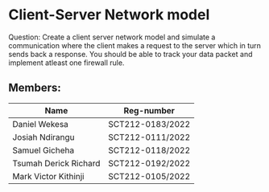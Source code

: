 # Client-Server Network model

Question: Create a client server network model and simulate a communication where the client makes a request to the server which in turn sends back a response. You should be able to track your data packet and implement atleast one firewall rule.

## Members:  

| Name | Reg-number |
| --------------- | --------------- |
| Daniel Wekesa  | SCT212-0183/2022   |
| Josiah Ndirangu  | SCT212-0111/2022   |
| Samuel Gicheha | SCT212-0118/2022    |
| Tsumah Derick Richard  | SCT212-0192/2022  |
| Mark Victor Kithinji  | SCT212-0105/2022  |
